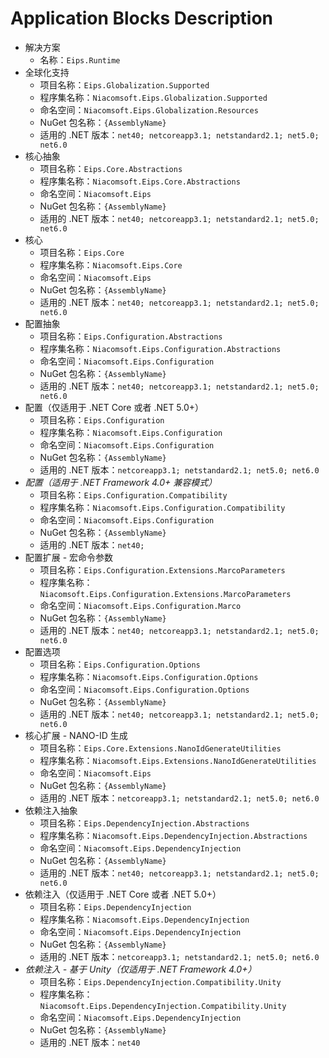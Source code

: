 # Application Blocks Description

- 解决方案
  - 名称：`Eips.Runtime`
- 全球化支持
  - 项目名称：`Eips.Globalization.Supported`
  - 程序集名称：`Niacomsoft.Eips.Globalization.Supported`
  - 命名空间：`Niacomsoft.Eips.Globalization.Resources`
  - NuGet 包名称：`{AssemblyName}`
  - 适用的 .NET 版本：`net40; netcoreapp3.1; netstandard2.1; net5.0; net6.0`
- 核心抽象
  - 项目名称：`Eips.Core.Abstractions`
  - 程序集名称：`Niacomsoft.Eips.Core.Abstractions`
  - 命名空间：`Niacomsoft.Eips`
  - NuGet 包名称：`{AssemblyName}`
  - 适用的 .NET 版本：`net40; netcoreapp3.1; netstandard2.1; net5.0; net6.0`
- 核心
  - 项目名称：`Eips.Core`
  - 程序集名称：`Niacomsoft.Eips.Core`
  - 命名空间：`Niacomsoft.Eips`
  - NuGet 包名称：`{AssemblyName}`
  - 适用的 .NET 版本：`net40; netcoreapp3.1; netstandard2.1; net5.0; net6.0`
- 配置抽象
  - 项目名称：`Eips.Configuration.Abstractions`
  - 程序集名称：`Niacomsoft.Eips.Configuration.Abstractions`
  - 命名空间：`Niacomsoft.Eips.Configuration`
  - NuGet 包名称：`{AssemblyName}`
  - 适用的 .NET 版本：`net40; netcoreapp3.1; netstandard2.1; net5.0; net6.0`
- 配置（仅适用于 .NET Core 或者 .NET 5.0+）
  - 项目名称：`Eips.Configuration`
  - 程序集名称：`Niacomsoft.Eips.Configuration`
  - 命名空间：`Niacomsoft.Eips.Configuration`
  - NuGet 包名称：`{AssemblyName}`
  - 适用的 .NET 版本：`netcoreapp3.1; netstandard2.1; net5.0; net6.0`
- *配置（适用于 .NET Framework 4.0+ 兼容模式）*
  - 项目名称：`Eips.Configuration.Compatibility`
  - 程序集名称：`Niacomsoft.Eips.Configuration.Compatibility`
  - 命名空间：`Niacomsoft.Eips.Configuration`
  - NuGet 包名称：`{AssemblyName}`
  - 适用的 .NET 版本：`net40;`
- 配置扩展 - 宏命令参数
  - 项目名称：`Eips.Configuration.Extensions.MarcoParameters`
  - 程序集名称：`Niacomsoft.Eips.Configuration.Extensions.MarcoParameters`
  - 命名空间：`Niacomsoft.Eips.Configuration.Marco`
  - NuGet 包名称：`{AssemblyName}`
  - 适用的 .NET 版本：`net40; netcoreapp3.1; netstandard2.1; net5.0; net6.0`
- 配置选项
  - 项目名称：`Eips.Configuration.Options`
  - 程序集名称：`Niacomsoft.Eips.Configuration.Options`
  - 命名空间：`Niacomsoft.Eips.Configuration.Options`
  - NuGet 包名称：`{AssemblyName}`
  - 适用的 .NET 版本：`net40; netcoreapp3.1; netstandard2.1; net5.0; net6.0`
- 核心扩展 - NANO-ID 生成
  - 项目名称：`Eips.Core.Extensions.NanoIdGenerateUtilities`
  - 程序集名称：`Niacomsoft.Eips.Extensions.NanoIdGenerateUtilities`
  - 命名空间：`Niacomsoft.Eips`
  - NuGet 包名称：`{AssemblyName}`
  - 适用的 .NET 版本：`netcoreapp3.1; netstandard2.1; net5.0; net6.0`
- 依赖注入抽象
  - 项目名称：`Eips.DependencyInjection.Abstractions`
  - 程序集名称：`Niacomsoft.Eips.DependencyInjection.Abstractions`
  - 命名空间：`Niacomsoft.Eips.DependencyInjection`
  - NuGet 包名称：`{AssemblyName}`
  - 适用的 .NET 版本：`net40; netcoreapp3.1; netstandard2.1; net5.0; net6.0`
- 依赖注入（仅适用于 .NET Core 或者 .NET 5.0+）
  - 项目名称：`Eips.DependencyInjection`
  - 程序集名称：`Niacomsoft.Eips.DependencyInjection`
  - 命名空间：`Niacomsoft.Eips.DependencyInjection`
  - NuGet 包名称：`{AssemblyName}`
  - 适用的 .NET 版本：`netcoreapp3.1; netstandard2.1; net5.0; net6.0`
- *依赖注入 - 基于 Unity（仅适用于 .NET Framework 4.0+）*
  - 项目名称：`Eips.DependencyInjection.Compatibility.Unity`
  - 程序集名称：`Niacomsoft.Eips.DependencyInjection.Compatibility.Unity`
  - 命名空间：`Niacomsoft.Eips.DependencyInjection`
  - NuGet 包名称：`{AssemblyName}`
  - 适用的 .NET 版本：`net40`